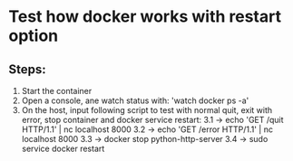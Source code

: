# Test how docker works with restart option
## Steps:
1. Start the container
2. Open a console, ane watch status with: 'watch docker ps -a'
3. On the host, input following script to test with 
   normal quit, exit with error, stop container and docker service restart: 
  3.1 -> echo 'GET /quit HTTP/1.1' | nc localhost 8000
  3.2 -> echo 'GET /error HTTP/1.1' | nc localhost 8000
  3.3 -> docker stop python-http-server
  3.4 -> sudo service docker restart

 
  
